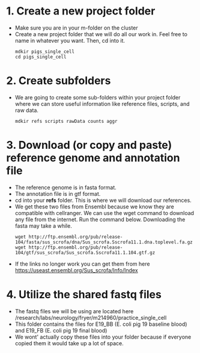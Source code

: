 # 1. Create a new project folder
- Make sure you are in your m-folder on the cluster
- Create a new project folder that we will do all our work in.  Feel free to name in whatever you want.  Then, cd into it.
  ```
  mdkir pigs_single_cell
  cd pigs_single_cell
  ```
# 2. Create subfolders
- We are going to create some sub-folders within your project folder where we can store useful information like reference files, scripts, and raw data.
  ```
  mdkir refs scripts rawData counts aggr
  ```
# 3. Download (or copy and paste) reference genome and annotation file
- The reference genome is in fasta format.
- The annotation file is in gtf format.
- cd into your **refs** folder.  This is where we will download our references.
- We get these two files from Ensembl because we know they are compatible with cellranger.  We can use the wget command to download any file from the internet.  Run the command below.  Downloading the fasta may take a while.
  ```
  wget http://ftp.ensembl.org/pub/release-104/fasta/sus_scrofa/dna/Sus_scrofa.Sscrofa11.1.dna.toplevel.fa.gz
  wget http://ftp.ensembl.org/pub/release-104/gtf/sus_scrofa/Sus_scrofa.Sscrofa11.1.104.gtf.gz
  ``` 
- If the links no longer work you can get them from here https://useast.ensembl.org/Sus_scrofa/Info/Index
# 4. Utilize the shared fastq files
- The fastq files we will be using are located here /research/labs/neurology/fryer/m214960/practice_single_cell
- This folder contains the files for E19_BB (E. coli pig 19 baseline blood) and E19_FB (E. coli pig 19 final blood)
- We wont' actually copy these files into your folder because if everyone copied them it would take up a lot of space.
